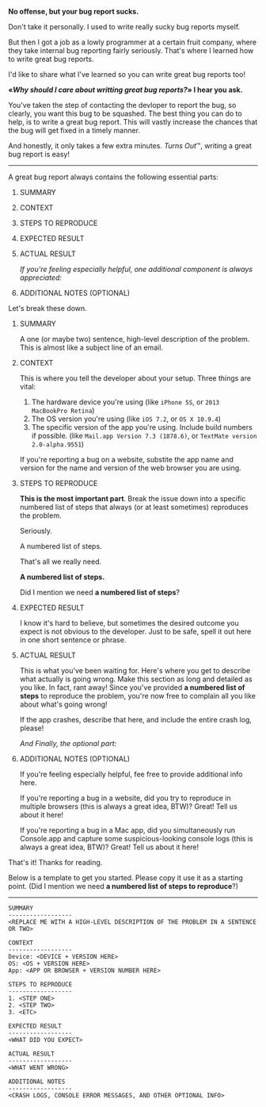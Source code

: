 **No offense, but your bug report sucks.**

Don't take it personally. I used to write really sucky bug reports myself. 

But then I got a job as a lowly programmer at a certain fruit company, where they take internal bug reporting fairly seriously. That's where I learned how to write great bug reports.

I'd like to share what I've learned so you can write great bug reports too!
 
 **«*Why should I care about writting great bug reports?*» I hear you ask.**
 
You've taken the step of contacting the devloper to report the bug, so clearly, you want this bug to be squashed. The best thing you can do to help, is to write a great bug report. This will vastly increase the chances that the bug will get fixed in a timely manner.

And honestly, it only takes a few extra minutes. *Turns Out*™, writing a great bug report is easy!

---

A great bug report always contains the following essential parts:

1. SUMMARY
1. CONTEXT
1. STEPS TO REPRODUCE
1. EXPECTED RESULT
1. ACTUAL RESULT

    *If you're feeling especially helpful, one additional component is always appreciated:*

1. ADDITIONAL NOTES (OPTIONAL)

Let's break these down.

1. SUMMARY
    
    A one (or maybe two) sentence, high-level description of the problem. This is almost like a subject line of an email.
    

1. CONTEXT

    This is where you tell the developer about your setup. Three things are vital:
    
    1. The hardware device you're using (like `iPhone 5S`, or `2013 MacBookPro Retina`)
    1. The OS version you're using (like `iOS 7.2`, or `OS X 10.9.4`)
    1. The specific version of the app you're using. Include build numbers if possible. (like `Mail.app Version 7.3 (1878.6)`, or `TextMate version 2.0-alpha.9551`)
    
    If you're reporting a bug on a website, substite the app name and version for the name and version of the web browser you are using.
    
1. STEPS TO REPRODUCE
    
    **This is the most important part**. Break the issue down into a specific numbered list of steps that always (or at least sometimes) reproduces the problem. 
    
    Seriously. 
    
    A numbered list of steps.
    
    That's all we really need.
    
    **A numbered list of steps.**
    
    Did I mention we need **a numbered list of steps**?
    
1. EXPECTED RESULT

    I know it's hard to believe, but sometimes the desired outcome you expect is not obvious to the developer. Just to be safe, spell it out here in one short sentence or phrase.

1. ACTUAL RESULT

    This is what you've been waiting for. Here's where you get to describe what actually is going wrong. Make this section as long and detailed as you like. In fact, rant away! Since you've provided **a numbered list of steps** to reproduce the problem, you're now free to complain all you like about what's going wrong!
    
    If the app crashes, describe that here, and include the entire crash log, please!
    
    *And Finally, the optional part:*

1. ADDITIONAL NOTES (OPTIONAL)

    If you're feeling especially helpful, fee free to provide additional info here. 
    
    If you're reporting a bug in a website, did you try to reproduce in multiple browsers (this is always a great idea, BTW)? Great! Tell us about it here!
    
    If you're reporting a bug in a Mac app, did you simultaneously run Console.app and capture some suspicious-looking console logs (this is always a great idea, BTW)? Great! Tell us about it here!
    
That's it! Thanks for reading.

Below is a template to get you started. Please copy it use it as a starting point. (Did I mention we need **a numbered list of steps to reproduce**?)
   
--- 

    SUMMARY
    ------------------
    <REPLACE ME WITH A HIGH-LEVEL DESCRIPTION OF THE PROBLEM IN A SENTENCE OR TWO>

    CONTEXT
    ------------------
    Device: <DEVICE + VERSION HERE>
    OS: <OS + VERSION HERE>
    App: <APP OR BROWSER + VERSION NUMBER HERE>

    STEPS TO REPRODUCE
    ------------------
    1. <STEP ONE>
    2. <STEP TWO>
    3. <ETC>

    EXPECTED RESULT
    ------------------
    <WHAT DID YOU EXPECT>

    ACTUAL RESULT
    ------------------
    <WHAT WENT WRONG>
    
    ADDITIONAL NOTES
    ------------------
    <CRASH LOGS, CONSOLE ERROR MESSAGES, AND OTHER OPTIONAL INFO>